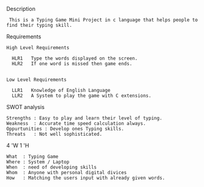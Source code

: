 Description

     This is a Typing Game Mini Project in c language that helps people to find their typing skill.

Requirements
    
    High Level Requirements

      HLR1   Type the words displayed on the screen.
      HLR2   If one word is missed then game ends.


    Low Level Requirements

      LLR1   Knowledge of English Language
      LLR2   A System to play the game with C extensions.

SWOT analysis

    Strengths : Easy to play and learn their level of typing.
    Weakness  : Accurate time speed calculation always.
    Oppurtunities : Develop ones Typing skills.
    Threats   : Not well sophisticated.

4 'W 1 'H

    What  : Typing Game
    Where : System / Laptop
    When  : need of developing skills
    Whom  : Anyone with personal digital divices      
    How   : Matching the users input with already given words.

